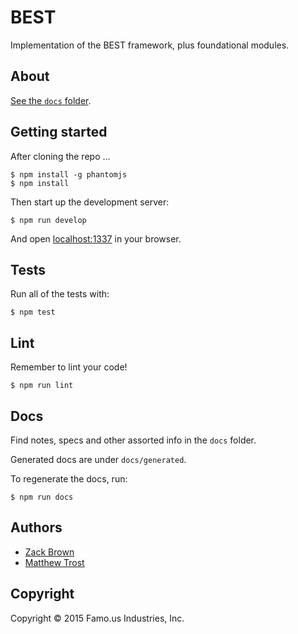 # BEST

Implementation of the BEST framework, plus foundational modules.

## About

[See the `docs` folder](docs).

## Getting started

After cloning the repo ...

    $ npm install -g phantomjs
    $ npm install

Then start up the development server:

    $ npm run develop

And open [localhost:1337](http://localhost:1337) in your browser.

## Tests

Run all of the tests with:

    $ npm test

## Lint

Remember to lint your code!

    $ npm run lint

## Docs

Find notes, specs and other assorted info in the `docs` folder.

Generated docs are under `docs/generated`.

To regenerate the docs, run:

    $ npm run docs

## Authors

* [Zack Brown](mailto:zack@famo.us)
* [Matthew Trost](mailto:matthew@famo.us)

## Copyright

Copyright &copy; 2015 Famo.us Industries, Inc.
